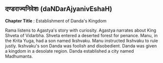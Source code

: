 ## दण्डराज्यनिवेशः (daNDarAjyanivEshaH)
**Chapter Title** : Establishment of Danda's Kingdom

Rama listens to Agastya's story with curiosity. Agastya narrates about King Shveta of Vidarbha. Shveta entered a deserted forest for penance. Manu, in the Krita Yuga, had a son named Ikshvaku. Manu instructed Ikshvaku to rule justly. Ikshvaku's son Danda was foolish and disobedient. Danda was given a kingdom in a desolate region. Danda established a city named Madhumanta.